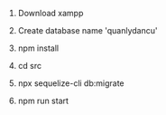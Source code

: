 1. Download xampp

2. Create database name 'quanlydancu'

3. npm install

4. cd src

5. npx sequelize-cli db:migrate

6. npm run start
